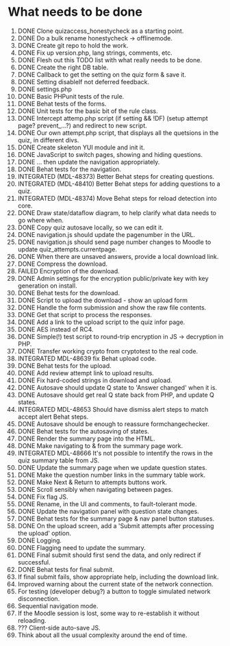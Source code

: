 # What needs to be done

1.  DONE Clone quizaccess_honestycheck as a starting point.
2.  DONE Do a bulk rename honestycheck -> offlinemode.
3.  DONE Create git repo to hold the work.
4.  DONE Fix up version.php, lang strings, comments, etc.
5.  DONE Flesh out this TODO list with what really needs to be done.
6.  DONE Create the right DB table.
7.  DONE Callback to get the setting on the quiz form & save it.
8.  DONE Setting disableIf not deferred feedback.
9.  DONE settings.php
10. DONE Basic PHPunit tests of the rule.
11. DONE Behat tests of the forms.
12. DONE Unit tests for the basic bit of the rule class.
13. DONE Intercept attemp.php script (if setting && !DF) (setup attempt page? prevent_...?) and redirect to new script.
14. DONE Our own attempt.php script, that displays all the quetsions in the quiz, in different divs.
15. DONE Create skeleton YUI module and init it.
16. DONE JavaScript to switch pages, showing and hiding questions.
17. DONE ... then update the navigation appropriately.
18. DONE Behat tests for the navigation.
19. INTEGRATED (MDL-48373) Better Behat steps for creating questions.
20. INTEGRATED (MDL-48410) Better Behat steps for adding questions to a quiz.
21. INTEGRATED (MDL-48374) Move Behat steps for reload detection into core.
22. DONE Draw state/dataflow diagram, to help clarify what data needs to go where when.
23. DONE Copy quiz autosave locally, so we can edit it.
24. DONE navigation.js should update the pagenumber in the URL.
25. DONE navigation.js should send page number changes to Moodle to update quiz_attempts.currentpage.
26. DONE When there are unsaved answers, provide a local download link.
27. DONE Compress the download.
28. FAILED Encryption of the download.
29. DONE Admin settings for the encryption public/private key with key generation on install.
30. DONE Behat tests for the download.
31. DONE Script to upload the download - show an upload form
32. DONE Handle the form submission and show the raw file contents.
33. DONE Get that script to process the responses.
34. DONE Add a link to the upload script to the quiz infor page.
35. DONE AES instead of RC4.
36. DONE Simple(!) test script to round-trip encryption in JS -> decryption in PHP.
37. DONE Transfer working crypto from cryptotest to the real code.
38. INTEGRATED MDL-48639 fix Behat upload code.
39. DONE Behat tests for the upload.
40. DONE Add review attempt link to upload results.
41. DONE Fix hard-coded strings in download and upload.
42. DONE Autosave should update Q state to 'Answer changed' when it is.
43. DONE Autosave should get real Q state back from PHP, and update Q states.
44. INTEGRATED MDL-48653 Should have dismiss alert steps to match accept alert Behat steps.
45. DONE Autosave should be enough to reassure formchangechecker.
46. DONE Behat tests for the autosaving of states.
47. DONE Render the summary page into the HTML.
48. DONE Make navigating to & from the summary page work.
49. INTEGRATED MDL-48666 It's not possible to intentify the rows in the quiz summary table from JS.
50. DONE Update the summary page when we update question states.
51. DONE Make the question number links in the summary table work.
52. DONE Make Next & Return to attempts buttons work.
53. DONE Scroll sensibly when navigating between pages.
54. DONE Fix flag JS.
55. DONE Rename, in the UI and comments, to fault-tolerant mode.
56. DONE Update the navigation panel with question state changes.
57. DONE Behat tests for the summary page & nav panel button statuses.
58. DONE On the upload screen, add a 'Submit attempts after processing the upload' option.
59. DONE Logging.
60. DONE Flagging need to update the summary.
61. DONE Final submit should first send the data, and only redirect if successful.
62. DONE Behat tests for final submit.
63. If final submit fails, show appropriate help, including the download link.
64. Improved warning about the current state of the network connection.
65. For testing (developer debug?) a button to toggle simulated network disconnection.
66. Sequential navigation mode.
67. If the Moodle session is lost, some way to re-establish it without reloading.
68. ??? Client-side auto-save JS.
69. Think about all the usual complexity around the end of time.
